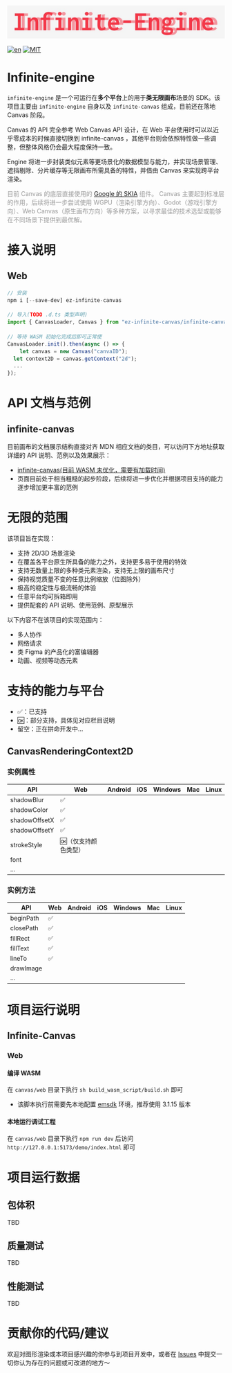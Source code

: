 ![infinite-engine](logo.jpg)

[![en](https://img.shields.io/badge/lang-en-red.svg)](https://github.com/gezilinll/Infinite-engine/blob/main/README.en.md)
[![MIT](https://img.shields.io/badge/license-MIT-blue.svg)](https://github.com/gezilinll/infinite-engine/blob/main/LICENSE)

# Infinite-engine

``infinite-engine`` 是一个可运行在**多个平台**上的用于**类无限画布**场景的 SDK。该项目主要由 ``infinite-engine`` 自身以及 ``infinite-canvas`` 组成，目前还在落地 Canvas 阶段。

Canvas 的 API 完全参考 Web Canvas API 设计，在 Web 平台使用时可以以近乎零成本的时候直接切换到 infinite-canvas ，其他平台则会依照特性做一些调整，但整体风格仍会最大程度保持一致。

Engine 将进一步封装类似元素等更场景化的数据模型与能力，并实现场景管理、遮挡剔除、分片缓存等无限画布所需具备的特性，并借由 Canvas 来实现跨平台渲染。

<font color=#999999>目前 Canvas 的底层直接使用的 [Google 的 SKIA](https://skia.org/docs/) 组件。 Canvas 主要起到标准层的作用，后续将进一步尝试使用 WGPU（渲染引擎方向）、Godot（游戏引擎方向）、Web Canvas（原生画布方向）等多种方案，以寻求最佳的技术选型或能够在不同场景下提供到最优解。</font>

# 接入说明

## Web

```js
// 安装
npm i [--save-dev] ez-infinite-canvas

// 导入(TODO .d.ts 类型声明)
import { CanvasLoader, Canvas } from "ez-infinite-canvas/infinite-canvas.es";

// 等待 WASM 初始化完成后即可正常使
CanvasLoader.init().then(async () => {
	let canvas = new Canvas("canvaID");
  let context2D = canvas.getContext("2d");
  ...
});
```

# API 文档与范例

## infinite-canvas

目前画布的文档展示结构直接对齐 MDN 相应文档的类目，可以访问下方地址获取详细的 API 说明、范例以及效果展示：

* [infinite-canvas(目前 WASM 未优化，需要有加载时间)](http://canvas.gezilinll.com/)
* 页面目前处于相当粗糙的起步阶段，后续将进一步优化并根据项目支持的能力逐步增加更丰富的范例

# 无限的范围

该项目旨在实现：

* 支持 2D/3D 场景渲染
* 在覆盖各平台原生所具备的能力之外，支持更多易于使用的特效
* 支持无数量上限的多种类元素渲染，支持无上限的画布尺寸
* 保持视觉质量不变的任意比例缩放（位图除外）
* 极高的稳定性与极流畅的体验
* 任意平台均可拆箱即用
* 提供配套的 API 说明、使用范例、原型展示

以下内容不在该项目的实现范围内：

* 多人协作
* 网络请求
* 类 Figma 的产品化的富编辑器
* 动画、视频等动态元素

# 支持的能力与平台

* :white_check_mark:：已支持
* :ok:：部分支持，具体见对应栏目说明
* 留空：正在拼命开发中...

## CanvasRenderingContext2D

### 实例属性

| API           | Web                    | Android | iOS  | Windows | Mac  | Linux |
| ------------- | ---------------------- | ------- | ---- | ------- | ---- | ----- |
| shadowBlur    | :white_check_mark:     |         |      |         |      |       |
| shadowColor   | :white_check_mark:     |         |      |         |      |       |
| shadowOffsetX | :white_check_mark:     |         |      |         |      |       |
| shadowOffsetY | :white_check_mark:     |         |      |         |      |       |
| strokeStyle   | :ok:（仅支持颜色类型） |         |      |         |      |       |
| font          |                        |         |      |         |      |       |
| ...           |                        |         |      |         |      |       |

### 实例方法

| API       | Web                | Android | iOS  | Windows | Mac  | Linux |
| --------- | ------------------ | ------- | ---- | ------- | ---- | ----- |
| beginPath | :white_check_mark: |         |      |         |      |       |
| closePath | :white_check_mark: |         |      |         |      |       |
| fillRect  | :white_check_mark: |         |      |         |      |       |
| fillText  | :white_check_mark: |         |      |         |      |       |
| lineTo    | :white_check_mark: |         |      |         |      |       |
| drawImage |                    |         |      |         |      |       |
| ...       |                    |         |      |         |      |       |

# 项目运行说明

## Infinite-Canvas

### Web

#### 编译 WASM

在 `canvas/web` 目录下执行 `sh build_wasm_script/build.sh` 即可

* 该脚本执行前需要先本地配置 [emsdk](https://emscripten.org/docs/getting_started/downloads.html) 环境，推荐使用 3.1.15 版本

#### 本地运行调试工程

在 `canvas/web` 目录下执行 `npm run dev` 后访问 `http://127.0.0.1:5173/demo/index.html` 即可

# 项目运行数据 

## 包体积

TBD

## 质量测试

TBD

## 性能测试

TBD

# 贡献你的代码/建议

欢迎对图形渲染或本项目感兴趣的你参与到项目开发中，或者在 [Issues](https://github.com/gezilinll/infinite-engine/issues) 中提交一切你认为存在的问题或可改进的地方～
